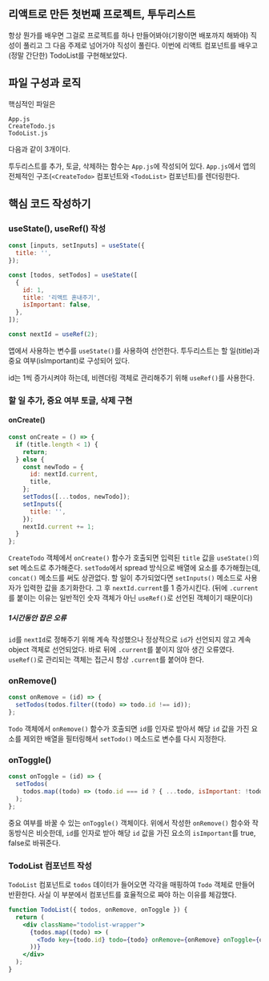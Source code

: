 ## 리액트로 만든 첫번째 프로젝트, 투두리스트

항상 뭔가를 배우면 그걸로 프로젝트를 하나 만들어봐야(기왕이면 배포까지 해봐야) 직성이 풀리고 그 다음 주제로 넘어가야 직성이 풀린다. 이번에 리액트 컴포넌트를 배우고 (정말 간단한) TodoList를 구현해보았다.

## 파일 구성과 로직

핵심적인 파일은

```
App.js
CreateTodo.js
TodoList.js
```

다음과 같이 3개이다.

투두리스트를 추가, 토글, 삭제하는 함수는 `App.js`에 작성되어 있다. `App.js`에서 앱의 전체적인 구조(`<CreateTodo>` 컴포넌트와 `<TodoList>` 컴포넌트)를 렌더링한다.

## 핵심 코드 작성하기

### useState(), useRef() 작성

```jsx
const [inputs, setInputs] = useState({
  title: '',
});

const [todos, setTodos] = useState([
  {
    id: 1,
    title: '리액트 혼내주기',
    isImportant: false,
  },
]);

const nextId = useRef(2);
```

앱에서 사용하는 변수를 `useState()`를 사용하여 선언한다. 투두리스트는 할 일(title)과 중요 여부(isImportant)로 구성되어 있다.

id는 1씩 증가시켜야 하는데, 비렌더링 객체로 관리해주기 위해 `useRef()`를 사용한다.

### 할 일 추가, 중요 여부 토글, 삭제 구현

#### onCreate()

```jsx
const onCreate = () => {
  if (title.length < 1) {
    return;
  } else {
    const newTodo = {
      id: nextId.current,
      title,
    };
    setTodos([...todos, newTodo]);
    setInputs({
      title: '',
    });
    nextId.current += 1;
  }
};
```

`CreateTodo` 객체에서 `onCreate()` 함수가 호출되면 입력된 `title` 값을 `useState()`의 set 메소드로 추가해준다. `setTodo`에서 spread 방식으로 배열에 요소를 추가해줬는데, `concat()` 메소드를 써도 상관없다. 할 일이 추가되었다면 `setInputs()` 메소드로 사용자가 입력한 값을 초기화한다. 그 후 `nextId.current`를 1 증가시킨다. (뒤에 `.current`를 붙이는 이유는 일반적인 숫자 객체가 아닌 `useRef()`로 선언된 객체이기 때문이다)

##### 1시간동안 잡은 오류

`id`를 `nextId`로 정해주기 위해 계속 작성했으나 정상적으로 `id`가 선언되지 않고 계속 object 객체로 선언되었다. 바로 뒤에 `.current`를 붙이지 않아 생긴 오류였다. `useRef()`로 관리되는 객체는 접근시 항상 `.current`를 붙어야 한다.

### onRemove()

```jsx
const onRemove = (id) => {
  setTodos(todos.filter((todo) => todo.id !== id));
};
```

`Todo` 객체에서 `onRemove()` 함수가 호출되면 `id`를 인자로 받아서 해당 `id` 값을 가진 요소를 제외한 배열을 필터링해서 `setTodo()` 메소드로 변수를 다시 지정한다.

### onToggle()

```jsx
const onToggle = (id) => {
  setTodos(
    todos.map((todo) => (todo.id === id ? { ...todo, isImportant: !todo.isImportant } : todo)),
  );
};
```

중요 여부를 바꿀 수 있는 `onToggle()` 객체이다. 위에서 작성한 `onRemove()` 함수와 작동방식은 비슷한데, `id`를 인자로 받아 해당 `id` 값을 가진 요소의 `isImportant`를 true, false로 바꿔준다.

### TodoList 컴포넌트 작성

`TodoList` 컴포넌트로 `todos` 데이터가 들어오면 각각을 매핑하여 `Todo` 객체로 만들어 반환한다. 사실 이 부분에서 컴포넌트를 효율적으로 짜야 하는 이유를 체감했다.

```jsx
function TodoList({ todos, onRemove, onToggle }) {
  return (
    <div className="todolist-wrapper">
      {todos.map((todo) => (
        <Todo key={todo.id} todo={todo} onRemove={onRemove} onToggle={onToggle} />
      ))}
    </div>
  );
}
```
